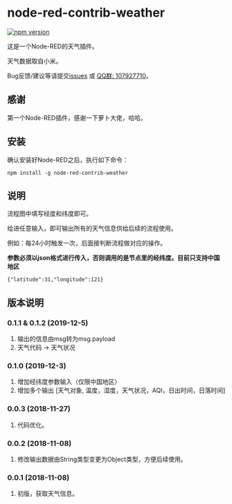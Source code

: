 # node-red-contrib-weather

[![npm version](https://badge.fury.io/js/node-red-contrib-weather.svg)](https://badge.fury.io/js/node-red-contrib-weather)

这是一个Node-RED的天气插件。
   
天气数据取自小米。
   
Bug反馈/建议等请提交[issues](https://github.com/YinHangCode/node-red-contrib-weather/issues) 或 [QQ群: 107927710](//shang.qq.com/wpa/qunwpa?idkey=8b9566598f40dd68412065ada24184ef72c6bddaa11525ca26c4e1536a8f2a3d)。

## 感谢
第一个Node-RED插件，感谢一下萝卜大佬，哈哈。

## 安装
确认安装好Node-RED之后，执行如下命令：
```
npm install -g node-red-contrib-weather
```

## 说明
流程图中填写经度和纬度即可。
   
给进任意输入，即可输出所有的天气信息供给后续的流程使用。
   
例如：每24小时触发一次，后面接判断流程做对应的操作。

**参数必须以json格式进行传入，否则调用的是节点里的经纬度。目前只支持中国地区**
```
{"latitude":31,"longitude":121}
```

   
## 版本说明
### 0.1.1 & 0.1.2 (2019-12-5)
1. 输出的信息由msg转为msg.payload
2. 天气代码 -> 天气状况 

### 0.1.0 (2019-12-3)
1. 增加经纬度参数输入（仅限中国地区）
2. 增加多个输出 [天气对象, 温度，湿度，天气状况，AQI，日出时间，日落时间]

### 0.0.3 (2018-11-27)
1. 代码优化。
### 0.0.2 (2018-11-08)
1. 修改输出数据由String类型变更为Object类型，方便后续使用。   
### 0.0.1 (2018-11-08)
1. 初版，获取天气信息。   